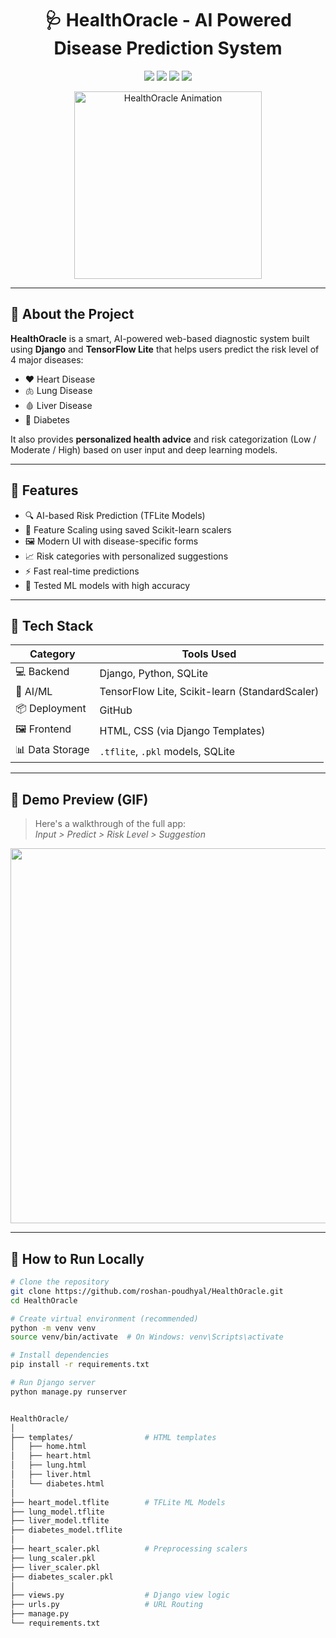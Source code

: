 <h1 align="center">🩺 HealthOracle - AI Powered Disease Prediction System</h1>

<p align="center">
  <img src="https://img.shields.io/github/languages/top/roshan-poudhyal/HealthOracle?color=blue&style=flat-square" />
  <img src="https://img.shields.io/github/repo-size/roshan-poudhyal/HealthOracle?style=flat-square" />
  <img src="https://img.shields.io/github/last-commit/roshan-poudhyal/HealthOracle?style=flat-square" />
  <img src="https://img.shields.io/github/issues/roshan-poudhyal/HealthOracle?style=flat-square" />
</p>

<p align="center">
  <img src="https://github.com/roshan-poudhyal/HealthOracle/assets/animated-ai-health.gif" alt="HealthOracle Animation" height="300"/>
</p>

---

## 🧠 About the Project

**HealthOracle** is a smart, AI-powered web-based diagnostic system built using **Django** and **TensorFlow Lite** that helps users predict the risk level of 4 major diseases:

- ❤️ Heart Disease
- 🫁 Lung Disease
- 🩸 Liver Disease
- 🍬 Diabetes

It also provides **personalized health advice** and risk categorization (Low / Moderate / High) based on user input and deep learning models.

---

## 🌟 Features

- 🔍 AI-based Risk Prediction (TFLite Models)
- 🧮 Feature Scaling using saved Scikit-learn scalers
- 🖼️ Modern UI with disease-specific forms
- 📈 Risk categories with personalized suggestions
- ⚡ Fast real-time predictions
- 🧪 Tested ML models with high accuracy

---

## 🧰 Tech Stack

| Category         | Tools Used                                   |
|------------------|----------------------------------------------|
| 💻 Backend       | Django, Python, SQLite                       |
| 🧠 AI/ML         | TensorFlow Lite, Scikit-learn (StandardScaler) |
| 📦 Deployment    | GitHub                                       |
| 🖼 Frontend      | HTML, CSS (via Django Templates)             |
| 📊 Data Storage  | `.tflite`, `.pkl` models, SQLite             |

---

## 🔎 Demo Preview (GIF)

> Here's a walkthrough of the full app:  
> *Input > Predict > Risk Level > Suggestion*

<img src="https://github.com/roshan-poudhyal/HealthOracle/assets/demo.gif" width="600"/>

---

## 🚀 How to Run Locally

```bash
# Clone the repository
git clone https://github.com/roshan-poudhyal/HealthOracle.git
cd HealthOracle

# Create virtual environment (recommended)
python -m venv venv
source venv/bin/activate  # On Windows: venv\Scripts\activate

# Install dependencies
pip install -r requirements.txt

# Run Django server
python manage.py runserver


HealthOracle/
│
├── templates/                # HTML templates
│   ├── home.html
│   ├── heart.html
│   ├── lung.html
│   ├── liver.html
│   └── diabetes.html
│
├── heart_model.tflite        # TFLite ML Models
├── lung_model.tflite
├── liver_model.tflite
├── diabetes_model.tflite
│
├── heart_scaler.pkl          # Preprocessing scalers
├── lung_scaler.pkl
├── liver_scaler.pkl
├── diabetes_scaler.pkl
│
├── views.py                  # Django view logic
├── urls.py                   # URL Routing
├── manage.py
└── requirements.txt
